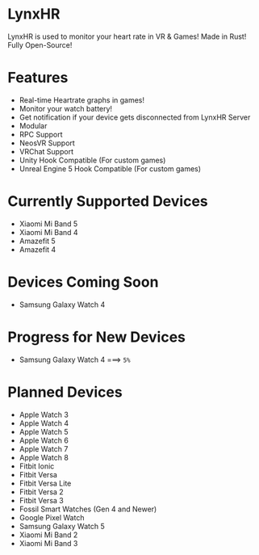 # LynxHR
LynxHR is used to monitor your heart rate in VR & Games! Made in Rust! Fully Open-Source!

# Features
- Real-time Heartrate graphs in games!
- Monitor your watch battery!
- Get notification if your device gets disconnected from LynxHR Server
- Modular
- RPC Support
- NeosVR Support
- VRChat Support
- Unity Hook Compatible (For custom games)
- Unreal Engine 5 Hook Compatible (For custom games)

# Currently Supported Devices
- Xiaomi Mi Band 5
- Xiaomi Mi Band 4
- Amazefit 5
- Amazefit 4

# Devices Coming Soon
- Samsung Galaxy Watch 4

# Progress for New Devices
- Samsung Galaxy Watch 4 ===> ``5%``

# Planned Devices
- Apple Watch 3
- Apple Watch 4
- Apple Watch 5
- Apple Watch 6
- Apple Watch 7
- Apple Watch 8
- Fitbit Ionic
- Fitbit Versa
- Fitbit Versa Lite
- Fitbit Versa 2
- Fitbit Versa 3
- Fossil Smart Watches (Gen 4 and Newer)
- Google Pixel Watch
- Samsung Galaxy Watch 5
- Xiaomi Mi Band 2
- Xiaomi Mi Band 3
